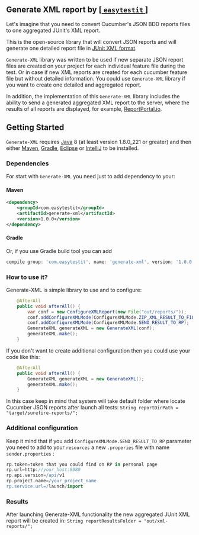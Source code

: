 ## Generate XML report by [[ `easytestit` ](http://easytestit.com/)]
Let's imagine that you need to convert Cucumber's JSON BDD reports files to one aggregated JUnit's XML report.

This is the open-source library that will convert JSON reports and will generate one detailed report file in [JUnit XML format](https://www.ibm.com/support/knowledgecenter/en/SSQ2R2_14.2.0/com.ibm.rsar.analysis.codereview.cobol.doc/topics/cac_useresults_junit.html#junitschema).

`Generate-XML` library was written to be used if new separate JSON report files are created on your project for each individual feature file during the test. Or in case if new XML reports are created for each cucumber feature file but without detailed information.
You could use `Generate-XML` library if you want to create one detailed and aggregated report. 

In addition, the implementation of this `Generate-XML` library includes the ability to send a generated aggregated XML report to the server, where the results of all reports are displayed, for example, [ReportPortal.io](https://github.com/reportportal/reportportal).

## Getting Started
`Generate-XML` requires [Java](http://www.oracle.com/technetwork/java/javase/downloads/index.html) 8 (at least version 1.8.0_221 or greater) and then either [Maven](http://maven.apache.org), [Gradle](https://gradle.org), [Eclipse](https://www.eclipse.org/ide/) or [IntelliJ](https://www.jetbrains.com/idea/) to be installed.

### Dependencies
For start with `Generate-XML` you need just to add dependency to your:
#### Maven
```xml
<dependency>
    <groupId>com.easytestit</groupId>
    <artifactId>generate-xml</artifactId>
    <version>1.0.0</version>
</dependency>
```
#### Gradle
Or, if you use Gradle build tool you can add
```groovy
compile group: 'com.easytestit', name: 'generate-xml', version: '1.0.0'
```

### How to use it?
Generate-XML is simple library to use and to configure:

```java
    @AfterAll
    public void afterAll() {
        var conf = new ConfigureXMLReport(new File("out/reports/"));
        conf.addConfigureXMLMode(ConfigureXMLMode.ZIP_XML_RESULT_TO_FILE);
        conf.addConfigureXMLMode(ConfigureXMLMode.SEND_RESULT_TO_RP);
        GenerateXML generateXML = new GenerateXML(conf);
        generateXML.make();
    }
```
If you don't want to create additional configuration then you could use your code like this:
```java
    @AfterAll
    public void afterAll() {
        GenerateXML generateXML = new GenerateXML();
        generateXML.make();
    }
```
In this case keep in mind that system will take default folder where locate Cucumber JSON reports after launch all tests:
`String reportDirPath = "target/surefire-reports/";`

### Additional configuration
Keep it mind that if you add `ConfigureXMLMode.SEND_RESULT_TO_RP` parameter you need to add to your `resources` a new `.properies` file with name `sender.properties` :

```groovy
rp.token=token that you could find on RP in personal page
rp.url=http://your_host:8080
rp.api.version=/api/v1
rp.project.name=/your_project_name
rp.service.url=/launch/import
```

### Results
After launching Generate-XML functionality the new aggregated JUnit XML report will be created in: `String reportResultsFolder = "out/xml-reports/";`
